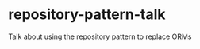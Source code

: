 repository-pattern-talk
=======================

Talk about using the repository pattern to replace ORMs
